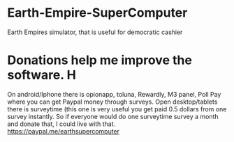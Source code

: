 # Earth-Empire-SuperComputer
Earth Empires simulator, that is useful for democratic cashier
# Donations help me improve the software. H
On android/Iphone there is opionapp, toluna, Rewardly, M3 panel, Poll Pay where you can get Paypal money through surveys.
Open desktop/tablets there is surveytime (this one is very useful you get paid 0.5 dollars from one survey instantly. So if everyone would do one surveytime survey a month and donate that, I could live with that.
https://paypal.me/earthsupercomputer
